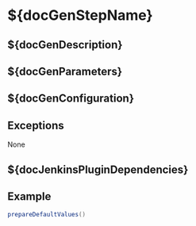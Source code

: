 # ${docGenStepName}

## ${docGenDescription}

## ${docGenParameters}

## ${docGenConfiguration}

## Exceptions

None

## ${docJenkinsPluginDependencies}

## Example

```groovy
prepareDefaultValues()
```

